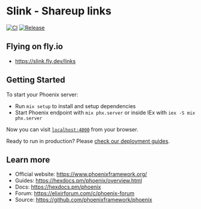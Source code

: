 # Slink - Shareup links

[![CI](https://github.com/cao7113/slink/actions/workflows/ci.yml/badge.svg)](https://github.com/cao7113/slink/actions/workflows/ci.yml)
[![Release](https://github.com/cao7113/slink/actions/workflows/release.yml/badge.svg)](https://github.com/cao7113/slink/actions/workflows/release.yml)

## Flying on fly.io

- https://slink.fly.dev/links

## Getting Started

To start your Phoenix server:

- Run `mix setup` to install and setup dependencies
- Start Phoenix endpoint with `mix phx.server` or inside IEx with `iex -S mix phx.server`

Now you can visit [`localhost:4000`](http://localhost:4000) from your browser.

Ready to run in production? Please [check our deployment guides](https://hexdocs.pm/phoenix/deployment.html).

## Learn more

- Official website: https://www.phoenixframework.org/
- Guides: https://hexdocs.pm/phoenix/overview.html
- Docs: https://hexdocs.pm/phoenix
- Forum: https://elixirforum.com/c/phoenix-forum
- Source: https://github.com/phoenixframework/phoenix
